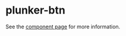plunker-btn
================

See the [component page](http://robdodson.github.io/plunker-btn) for more information.
